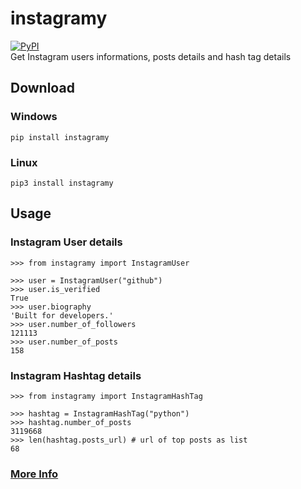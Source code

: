 # instagramy

[![PyPI](https://img.shields.io/pypi/v/instagramy.svg)](https://pypi.org/project/instagramy/)
</br>
Get Instagram users informations, posts details
and hash tag details

## Download

### Windows

`pip install instagramy`

### Linux

`pip3 install instagramy`

## Usage

### Instagram User details

    >>> from instagramy import InstagramUser

    >>> user = InstagramUser("github")
    >>> user.is_verified
    True
    >>> user.biography
    'Built for developers.'
    >>> user.number_of_followers
    121113
    >>> user.number_of_posts
    158

### Instagram Hashtag details

    >>> from instagramy import InstagramHashTag

    >>> hashtag = InstagramHashTag("python")
    >>> hashtag.number_of_posts
    3119668
    >>> len(hashtag.posts_url) # url of top posts as list
    68

### [More Info](https://github.com/yogeshwaran01/Python-Scripts/blob/master/Scripts/instagramy-docs.ipynb)

